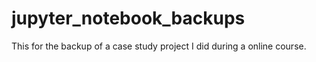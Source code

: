 # jupyter_notebook_backups

This for the backup of a case study project I did during a online course.
